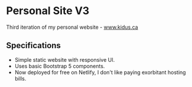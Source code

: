 # Personal Site V3

Third iteration of my personal website - www.kidus.ca

## Specifications

- Simple static website with responsive UI.
- Uses basic Bootstrap 5 components.
- Now deployed for free on Netlify, I don't like paying exorbitant hosting bills.
